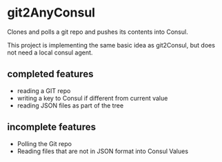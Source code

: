 # git2AnyConsul
Clones and polls a git repo and pushes its contents into Consul.

This project is implementing the same basic idea as git2Consul, but does not need a local consul agent.

## completed features
* reading a GIT repo
* writing a key to Consul if different from current value
* reading JSON files as part of the tree

## incomplete features
* Polling the Git repo
* Reading files that are not in JSON format into Consul Values
